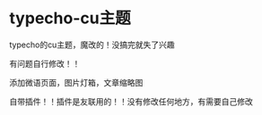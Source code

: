 # typecho-cu主题

typecho的cu主题，魔改的！没搞完就失了兴趣

有问题自行修改！！

添加微语页面，图片灯箱，文章缩略图

自带插件！！插件是友联用的！！没有修改任何地方，有需要自己修改


